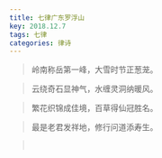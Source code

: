 ```yaml
---
title: 七律广东罗浮山
key: 2018.12.7
tags: 七律
categories: 律诗
---
```


<blockquote class="blockquote-center">岭南称岳第一峰，大雪时节正葱茏。
</blockquote>
<blockquote class="blockquote-center">云绕奇石显神气，水缠灵洞纳暖风。
</blockquote>
<blockquote class="blockquote-center">繁花织锦成佳境，百草得仙冠胜名。
</blockquote>
<blockquote class="blockquote-center">最是老君发祥地，修行问道添寿生。
</blockquote>
<blockquote class="blockquote-center"></br>
</blockquote>
